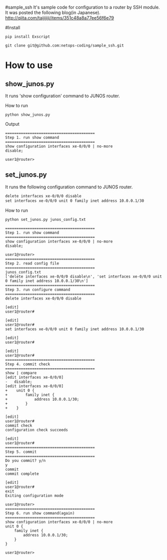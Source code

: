 #sample_ssh
It's sample code for configuration to a router by SSH module.
It was posted the following blog(in Japanese).
http://qiita.com/taijijiji/items/351c48a8a77ee56f6e79

#Install

```
pip install Exscript
```

```
git clone git@github.com:netops-coding/sample_ssh.git
```

# How to use
## show_junos.py
It runs 'show configuration' command to JUNOS router.

How to run

```
python show_junos.py
```

Output

```
========================================
Step 1. run show command
========================================
show configuration interfaces xe-0/0/0 | no-more
disable;

user1@router>
```

## set_junos.py

It runs the following configuration command to JUNOS router.

``` junos_config.txt
delete interfaces xe-0/0/0 disable
set interfaces xe-0/0/0 unit 0 family inet address 10.0.0.1/30
```

How to run

```
python set_junos.py junos_config.txt
```

```
========================================
Step 1. run show command
========================================
show configuration interfaces xe-0/0/0 | no-more
disable;

user1@router>
========================================
Step 2. read config file
========================================
junos_config.txt
['delete interfaces xe-0/0/0 disable\n', 'set interfaces xe-0/0/0 unit 0 family inet address 10.0.0.1/30\n']
========================================
Step 3. run configure command
========================================
delete interfaces xe-0/0/0 disable

[edit]
user1@router#

[edit]
user1@router#
set interfaces xe-0/0/0 unit 0 family inet address 10.0.0.1/30

[edit]
user1@router#

[edit]
user1@router#
========================================
Step 4. commit check
========================================
show | compare
[edit interfaces xe-0/0/0]
-   disable;
[edit interfaces xe-0/0/0]
+    unit 0 {
+        family inet {
+            address 10.0.0.1/30;
+        }
+    }

[edit]
user1@router#
commit check
configuration check succeeds

[edit]
user1@router#
========================================
Step 5. commit
========================================
Do you commit? y/n
y
commit
commit complete

[edit]
user1@router#
exit
Exiting configuration mode

user1@router>
========================================
Step 6. run show command(again)
========================================
show configuration interfaces xe-0/0/0 | no-more
unit 0 {
    family inet {
        address 10.0.0.1/30;
    }
}

user1@router>
```
